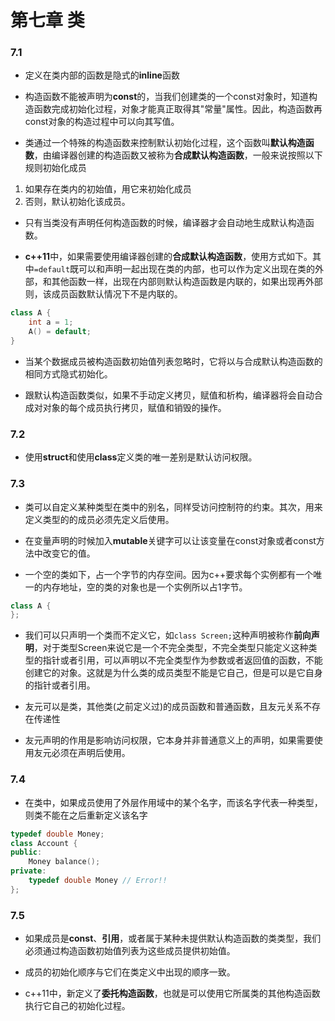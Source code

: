 # 第七章 类

### 7.1

+ 定义在类内部的函数是隐式的**inline**函数

+ 构造函数不能被声明为**const**的，当我们创建类的一个const对象时，知道构造函数完成初始化过程，对象才能真正取得其"常量"属性。因此，构造函数再const对象的构造过程中可以向其写值。

+ 类通过一个特殊的构造函数来控制默认初始化过程，这个函数叫**默认构造函数**，由编译器创建的构造函数又被称为**合成默认构造函数**，一般来说按照以下规则初始化成员
1. 如果存在类内的初始值，用它来初始化成员
2. 否则，默认初始化该成员。

+ 只有当类没有声明任何构造函数的时候，编译器才会自动地生成默认构造函数。

+ **c++11**中，如果需要使用编译器创建的**合成默认构造函数**，使用方式如下。其中`=default`既可以和声明一起出现在类的内部，也可以作为定义出现在类的外部，和其他函数一样，出现在内部则默认构造函数是内联的，如果出现再外部则，该成员函数默认情况下不是内联的。
```c++
class A {
    int a = 1;
    A() = default;
}
```

+ 当某个数据成员被构造函数初始值列表忽略时，它将以与合成默认构造函数的相同方式隐式初始化。

+ 跟默认构造函数类似，如果不手动定义拷贝，赋值和析构，编译器将会自动合成对对象的每个成员执行拷贝，赋值和销毁的操作。

### 7.2

+ 使用**struct**和使用**class**定义类的唯一差别是默认访问权限。


### 7.3

+ 类可以自定义某种类型在类中的别名，同样受访问控制符的约束。其次，用来定义类型的的成员必须先定义后使用。

+ 在变量声明的时候加入**mutable**关键字可以让该变量在const对象或者const方法中改变它的值。

+ 一个空的类如下，占一个字节的内存空间。因为c++要求每个实例都有一个唯一的内存地址，空的类的对象也是一个实例所以占1字节。
```c++
class A {
};
```

+ 我们可以只声明一个类而不定义它，如`class Screen;`这种声明被称作**前向声明**，对于类型Screen来说它是一个不完全类型，不完全类型只能定义这种类型的指针或者引用，可以声明以不完全类型作为参数或者返回值的函数，不能创建它的对象。这就是为什么类的成员类型不能是它自己，但是可以是它自身的指针或者引用。

+ 友元可以是类，其他类(之前定义过)的成员函数和普通函数，且友元关系不存在传递性

+ 友元声明的作用是影响访问权限，它本身并非普通意义上的声明，如果需要使用友元必须在声明后使用。

### 7.4

+ 在类中，如果成员使用了外层作用域中的某个名字，而该名字代表一种类型，则类不能在之后重新定义该名字
```c++
typedef double Money;
class Account {
public:
    Money balance();
private:
    typedef double Money // Error!!
};
```

### 7.5

+ 如果成员是**const**、**引用**，或者属于某种未提供默认构造函数的类类型，我们必须通过构造函数初始值列表为这些成员提供初始值。

+ 成员的初始化顺序与它们在类定义中出现的顺序一致。

+ c++11中，新定义了**委托构造函数**，也就是可以使用它所属类的其他构造函数执行它自己的初始化过程。

